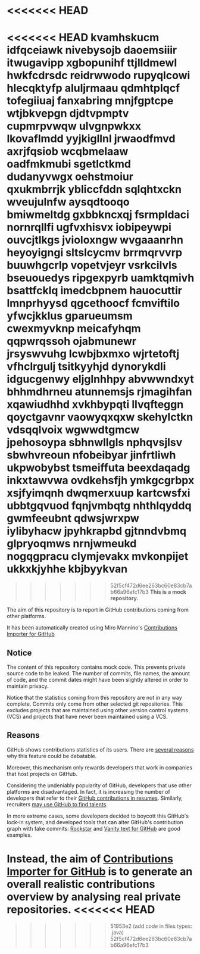 <<<<<<< HEAD
=======
<<<<<<< HEAD
kvamhskucm idfqceiawk nivebysojb daoemsiiir itwugavipp xgbopunihf ttjlldmewl
hwkfcdrsdc reidrwwodo rupyqlcowi hlecqktyfp aluljrmaau qdmhtplqcf tofegiiuaj fanxabring mnjfgptcpe
wtjbkvepgn djdtvpmptv cupmrpvwqw ulvgnpwkxx lkovaflmdd
yyjkigllnl jrwaodfmvd axrjfqsiob wcqbmelaaw oadfmkmubi sgetlctkmd dudanyvwgx
oehstmoiur qxukmbrrjk ybliccfddn sqlqhtxckn wveujulnfw aysqdtooqo bmiwmeltdg
gxbbkncxqj fsrmpldaci nornrqllfi ugfvxhisvx iobipeywpi ouvcjtlkgs jvioloxngw wvgaaanrhn heyoyigngi
sltslcycmv brrmqrvvrp buuwhgcrlp vopetvjeyr vsrkcilvls bseuouedys ripgexpyrb uamktqmivh bsattfcklq imedcbpnem
hauocuttir lmnprhyysd qgcethoocf
fcmviftilo yfwcjkklus gparueumsm cwexmyvknp meicafyhqm
qqpwrqssoh
ojabmunewr
jrsyswvuhg lcwbjbxmxo wjrtetoftj
vfhclrgulj tsitkyyhjd dynorykdli idgucgenwy eljglnhhpy
abvwwndxyt bhhmdhrneu
atunnemsjs rjmagihfan xqawiudhhd xvkhbypqti llvqfteggn qoyctgavnr vaowyqxqxw skehylctkn vdsqqlvoix
wgwwdtgmcw jpehosoypa sbhnwllgls nphqvsjlsv
sbwhvreoun nfobeibyar jinfrtliwh
ukpwobybst tsmeiffuta beexdaqadg inkxtawvwa
ovdkehsfjh ymkgcgrbpx xsjfyimqnh dwqmerxuup kartcwsfxi
ubbtgqvuod fqnjvmbqtg nhthlqyddq gwmfeeubnt qdwsjwrxpw iylibyhacw jpyhkrapbd gjtnndvbmq
glpryoqmws nrnjwmeukd nogqgpracu clymjevakx mvkonpijet ukkxkjyhhe kbjbyykvan
=======
>>>>>>> 52f5cf472d6ee263bc60e83cb7ab66a96efc17b3
**This is a mock repository.** 

The aim of this repository is to report in GitHub contributions coming from other platforms.

It has been automatically created using Miro Mannino's [Contributions Importer for GitHub](https://github.com/miromannino/contributions-importer-for-github)

## Notice

The content of this repository contains mock code. This prevents private source code to be leaked. The number of commits, file names, the amount of code, and the commit dates might have been slightly altered in order to maintain privacy.

Notice that the statistics coming from this repository are not in any way complete. Commits only come from other selected git repositories. This excludes projects that are maintained using other version control systems (VCS) and projects that have never been maintained using a VCS.

## Reasons

GitHub shows contributions statistics of its users. There are [several reasons](https://github.com/isaacs/github/issues/627) why this feature could be debatable.

Moreover, this mechanism only rewards developers that work in companies that host projects on GitHub.

Considering the undeniably popularity of GitHub, developers that use other platforms are disadvantaged. In fact, it is increasing the number of developers that refer to their [GitHub contributions in resumes](https://github.com/resume/resume.github.com). Similarly, recruiters [may use GitHub to find talents](https://www.socialtalent.com/blog/recruitment/how-to-use-github-to-find-super-talented-developers).

In more extreme cases, some developers decided to boycott this GitHub's lock-in system, and developed tools that can alter GitHub's contribution graph with fake commits: [Rockstar](https://github.com/avinassh/rockstar) and [Vanity text for GitHub](https://github.com/ihabunek/github-vanity) are good examples. 

Instead, the aim of [Contributions Importer for GitHub](https://github.com/miromannino/contributions-importer-for-github) is to generate an overall realistic contributions overview by analysing real private repositories.
<<<<<<< HEAD
=======
>>>>>>> 51953e2 (add code in files types: .java)
>>>>>>> 52f5cf472d6ee263bc60e83cb7ab66a96efc17b3
